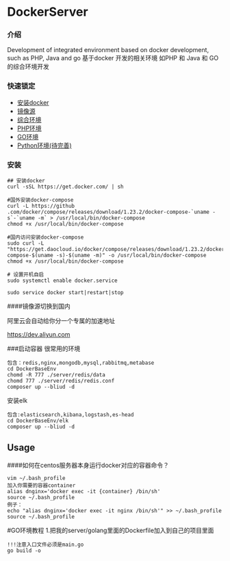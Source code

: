 # DockerServer

### <font face="黑体">介绍</font>
Development of integrated environment based on docker development, such as PHP, Java and go  基于docker 开发的相关环境 如PHP 和 Java 和 GO的综合环境开发

### 快速锁定
* [安装docker](#安装)
* [镜像源](#镜像源切换到国内)
* [综合环境](#启动容器)
* [PHP环境](#PHP环境)
* [GO环境](#GO环境)
* [Python环境(待完善)](#JAVA环境)

### 安装
```shell
## 安装docker
curl -sSL https://get.docker.com/ | sh
     
#国外安装docker-compose
curl -L https://github  .com/docker/compose/releases/download/1.23.2/docker-compose-`uname -s`-`uname -m` > /usr/local/bin/docker-compose
chmod +x /usr/local/bin/docker-compose

#国内访问安装docker-compose
sudo curl -L "https://get.daocloud.io/docker/compose/releases/download/1.23.2/docker-compose-$(uname -s)-$(uname -m)" -o /usr/local/bin/docker-compose
chmod +x /usr/local/bin/docker-compose  
       
# 设置开机自启
sudo systemctl enable docker.service
 
sudo service docker start|restart|stop     
```

####镜像源切换到国内


阿里云会自动给你分一个专属的加速地址

https://dev.aliyun.com



###启动容器
很常用的环境


```shell
包含：redis,nginx,mongodb,mysql,rabbitmq,metabase
cd DockerBaseEnv
chomd -R 777 ./server/redis/data
chomd 777 ./server/redis/redis.conf
composer up --bliud -d
```

安装elk
```shell
包含:elasticsearch,kibana,logstash,es-head
cd DockerBaseEnv/elk
composer up --bliud -d
```
## Usage
####如何在centos服务器本身运行docker对应的容器命令？
```
vim ~/.bash_profile
加入你需要的容器container
alias dnginx='docker exec -it {container} /bin/sh'
source ~/.bash_profile
例子：
echo "alias dnginx='docker exec -it nginx /bin/sh'" >> ~/.bash_profile
source ~/.bash_profile
```


#GO环境教程
1.把我的server/golang里面的Dockerfile加入到自己的项目里面  
```$xslt
!!!注意入口文件必须是main.go
go build -o 
```


